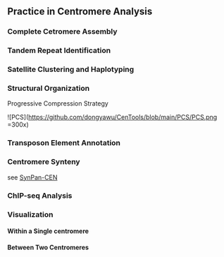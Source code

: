 ## Practice in Centromere Analysis

### Complete Cetromere Assembly

### Tandem Repeat Identification

### Satellite Clustering and Haplotyping

### Structural Organization

Progressive Compression Strategy

![PCS](https://github.com/dongyawu/CenTools/blob/main/PCS/PCS.png =300x)


### Transposon Element Annotation

### Centromere Synteny
see [SynPan-CEN](https://github.com/Darlene1997/SynPan-CEN)


### ChIP-seq Analysis

### Visualization
#### Within a Single centromere

#### Between Two Centromeres

